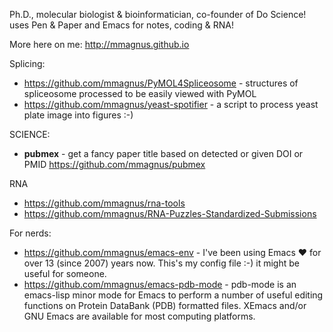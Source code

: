Ph.D., molecular biologist & bioinformatician, co-founder of Do Science! uses Pen & Paper and Emacs for notes, coding & RNA!

More here on me: http://mmagnus.github.io

Splicing:
- https://github.com/mmagnus/PyMOL4Spliceosome - structures of spliceosome processed to be easily viewed with PyMOL
- https://github.com/mmagnus/yeast-spotifier - a script to process yeast plate image into figures :-)

SCIENCE:
- **pubmex** - get a fancy paper title based on detected or given DOI or PMID https://github.com/mmagnus/pubmex

RNA
- https://github.com/mmagnus/rna-tools
- https://github.com/mmagnus/RNA-Puzzles-Standardized-Submissions

For nerds:
- https://github.com/mmagnus/emacs-env - I've been using Emacs ❤️ for over 13 (since 2007) years now. This's my config file :-) it might be useful for someone.
- https://github.com/mmagnus/emacs-pdb-mode - pdb-mode is an emacs-lisp minor mode for Emacs to perform a number of useful editing functions on Protein DataBank (PDB) formatted files. XEmacs and/or GNU Emacs are available for most computing platforms.

<!--
-->

<!--
**mmagnus/mmagnus** is a ✨ _special_ ✨ repository because its `README.md` (this file) appears on your GitHub profile.

Here are some ideas to get you started:

- 🔭 I’m currently working on ...
- 🌱 I’m currently learning ...
- 👯 I’m looking to collaborate on ...
- 🤔 I’m looking for help with ...
- 💬 Ask me about ...
- 📫 How to reach me: ...
- 😄 Pronouns: ...
- ⚡ Fun fact: ...
-->
